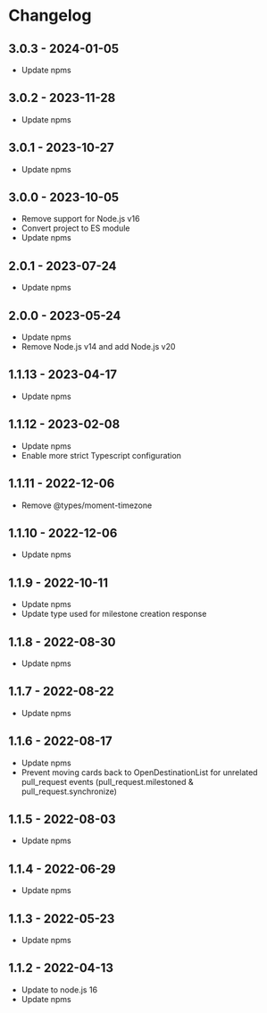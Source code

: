 # Changelog

## 3.0.3 - 2024-01-05

- Update npms

## 3.0.2 - 2023-11-28

- Update npms

## 3.0.1 - 2023-10-27

- Update npms

## 3.0.0 - 2023-10-05

- Remove support for Node.js v16
- Convert project to ES module
- Update npms

## 2.0.1 - 2023-07-24

- Update npms

## 2.0.0 - 2023-05-24

- Update npms
- Remove Node.js v14 and add Node.js v20

## 1.1.13 - 2023-04-17

- Update npms

## 1.1.12 - 2023-02-08

- Update npms
- Enable more strict Typescript configuration

## 1.1.11 - 2022-12-06

- Remove @types/moment-timezone

## 1.1.10 - 2022-12-06

- Update npms

## 1.1.9 - 2022-10-11

- Update npms
- Update type used for milestone creation response

## 1.1.8 - 2022-08-30

- Update npms

## 1.1.7 - 2022-08-22

- Update npms

## 1.1.6 - 2022-08-17

- Update npms
- Prevent moving cards back to OpenDestinationList for unrelated pull_request events (pull_request.milestoned & pull_request.synchronize)

## 1.1.5 - 2022-08-03

- Update npms

## 1.1.4 - 2022-06-29

- Update npms

## 1.1.3 - 2022-05-23

- Update npms

## 1.1.2 - 2022-04-13

- Update to node.js 16
- Update npms
